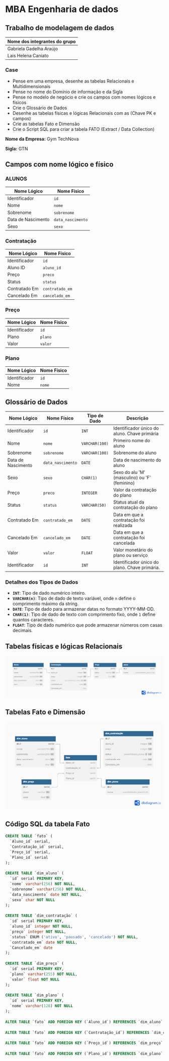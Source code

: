

# MBA Engenharia de dados
## Trabalho de modelagem de dados


| Nome dos integrantes do grupo |
|-------------------------------|
| Gabriela Gadelha Araújo       |
| Lais Helena Caniato           |


### Case 
* Pense em uma empresa, desenhe as tabelas Relacionais e Multidimensionais
* Pense no nome do Domínio de informação e da Sigla
* Pense no modelo de negócio e crie os campos com nomes lógicos e físicos
* Crie o Glossário de Dados
* Desenhe as tabelas físicas e lógicas Relacionais com as (Chave PK e campos)
* Crie as tabelas Fato e Dimensão
* Crie o Script SQL para criar a tabela FATO (Extract / Data Collection)

**Nome da Empresa:** Gym TechNova

**Sigla:** GTN

## Campos com nome lógico e físico 

### ALUNOS
  
| Nome Lógico       | Nome Físico       | 
|-------------------|-------------------|
| Identificador     | `id`              | 
| Nome              | `nome`            |  
| Sobrenome         | `sobrenome`       | 
| Data de Nascimento| `data_nascimento` | 
| Sexo              | `sexo`            | 


### Contratação 

| Nome Lógico       | Nome Físico       | 
|-------------------|-------------------|
| Identificador     | `id`              | 
| Aluno ID          | `aluno_id`        | 
| Preço             | `preco`           | 
| Status            | `status`          |
| Contratado Em     | `contratado_em`   | 
| Cancelado Em      | `cancelado_em`    | 

### Preço
| Nome Lógico       | Nome Físico       | 
|-------------------|-------------------|
| Identificador     | `id`              | 
| Plano             | `plano`           | 
| Valor             | `valor`           | 


### Plano
| Nome Lógico       | Nome Físico       | 
|-------------------|-------------------|
| Identificador     | `id`              | 
| Nome              | `nome`            | 


## Glossário de Dados


| Nome Lógico       | Nome Físico       | Tipo de Dado    | Descrição                                      |
|-------------------|-------------------|-----------------|------------------------------------------------|
| Identificador     | `id`              | `INT`           | Identificador único do aluno. Chave primária   |
| Nome              | `nome`            | `VARCHAR(100)`  | Primeiro nome do aluno                         |
| Sobrenome         | `sobrenome`       | `VARCHAR(100)`  | Sobrenome do aluno                             |
| Data de Nascimento| `data_nascimento` | `DATE`          | Data de nascimento do aluno                    |
| Sexo              | `sexo`            | `CHAR(1)`       | Sexo do alu 'M' (masculino) ou 'F' (feminino)  |
| Preço             | `preco`           | `INTEGER`       | Valor da contratação do plano                  |
| Status            | `status`          | `VARCHAR(50)`   | Status atual da contratação do plano           |
| Contratado Em     | `contratado_em`   | `DATE`          | Data em que a contratação foi realizada        |
| Cancelado Em      | `cancelado_em`    | `DATE`          | Data em que a contratação foi cancelada        |
| Valor             | `valor`           | `FLOAT`         | Valor monetário do plano ou serviço |
| Identificador     | `id`              | `INT`           | Identificador único do plano. Chave primária. |


### Detalhes dos Tipos de Dados

- **`INT`**: Tipo de dado numérico inteiro.
- **`VARCHAR(n)`**: Tipo de dado de texto variável, onde `n` define o comprimento máximo da string. 
- **`DATE`**: Tipo de dado para armazenar datas no formato YYYY-MM-DD.
- **`CHAR(1)`**: Tipo de dado de texto com comprimento fixo, onde `1` define quantos caracteres.
- **`FLOAT`**: Tipo de dado numérico que pode armazenar números com casas decimais.


## Tabelas físicas e lógicas Relacionais
![Logo do GitHub](https://github.com/Laiscaniato/Case-2/blob/main/Relacional.png)
## Tabelas Fato e Dimensão

![Logo do GitHub](https://github.com/Laiscaniato/Case-2/blob/main/Dimensional.png)

## Código SQL da tabela Fato

```sql
CREATE TABLE `fato` (
  `Aluno_id` serial,
  `Contratação_id` serial,
  `Preço_id` serial,
  `Plano_id` serial
);

CREATE TABLE `dim_aluno` (
  `id` serial PRIMARY KEY,
  `nome` varchar(256) NOT NULL,
  `sobrenome` varchar(256) NOT NULL,
  `data_nascimento` date NOT NULL,
  `sexo` char NOT NULL
);

CREATE TABLE `dim_contratação` (
  `id` serial PRIMARY KEY,
  `aluno_id` integer NOT NULL,
  `preço` integer NOT NULL,
  `status` ENUM ('ativo', 'pausado', 'cancelado') NOT NULL,
  `contratado_em` date NOT NULL,
  `Cancelado_em` date
);

CREATE TABLE `dim_preço` (
  `id` serial PRIMARY KEY,
  `plano` varchar(255) NOT NULL,
  `valor` float NOT NULL
);

CREATE TABLE `dim_plano` (
  `id` serial PRIMARY KEY,
  `nome` varchar(128) NOT NULL
);

ALTER TABLE `fato` ADD FOREIGN KEY (`Aluno_id`) REFERENCES `dim_aluno` (`id`);

ALTER TABLE `fato` ADD FOREIGN KEY (`Contratação_id`) REFERENCES `dim_contratação` (`id`);

ALTER TABLE `fato` ADD FOREIGN KEY (`Preço_id`) REFERENCES `dim_preço` (`id`);

ALTER TABLE `fato` ADD FOREIGN KEY (`Plano_id`) REFERENCES `dim_plano` (`id`);
